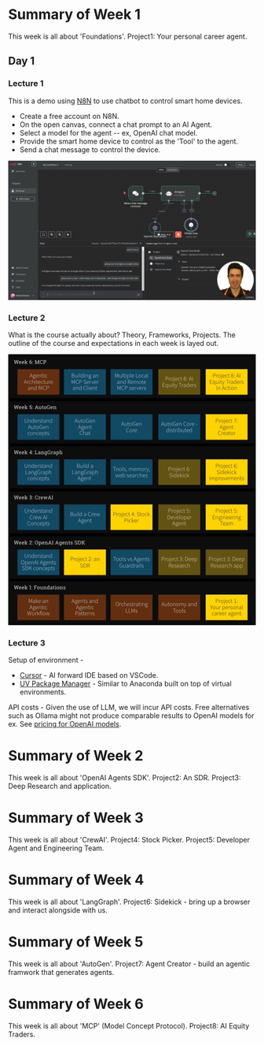 # Summary of Week 1

This week is all about 'Foundations'.
Project1: Your personal career agent.

## Day 1

### Lecture 1
This is a demo using [N8N](https://n8n.io/) to use chatbot to control smart home devices.

- Create a free account on N8N.
- On the open canvas, connect a chat prompt to an AI Agent.
- Select a model for the agent -- ex, OpenAI chat model.
- Provide the smart home device to control as the 'Tool' to the agent.
- Send a chat message to control the device.

![image](N8N_smart_devices_demo.png)

### Lecture 2
What is the course actually about? Theory, Frameworks, Projects. The outline of the course and expectations in each week
is layed out.

![image](Weekly_plan.png)

### Lecture 3

Setup of environment -
- [Cursor](https://cursor.com/) - AI forward IDE based on VSCode.
- [UV Package Manager](https://docs.astral.sh/uv/) - Similar to Anaconda built on top of virtual
environments.

API costs - Given the use of LLM, we will incur API costs. Free alternatives such as Ollama might not produce
comparable results to OpenAI models for ex. See [pricing for OpenAI models](https://openai.com/api/pricing/).

# Summary of Week 2

This week is all about 'OpenAI Agents SDK'.
Project2: An SDR.
Project3: Deep Research and application.

# Summary of Week 3

This week is all about 'CrewAI'.
Project4: Stock Picker.
Project5: Developer Agent and Engineering Team.

# Summary of Week 4

This week is all about 'LangGraph'.
Project6: Sidekick - bring up a browser and interact alongside with us.

# Summary of Week 5

This week is all about 'AutoGen'.
Project7: Agent Creator - build an agentic framwork that generates agents.

# Summary of Week 6

This week is all about 'MCP' (Model Concept Protocol).
Project8: AI Equity Traders.
